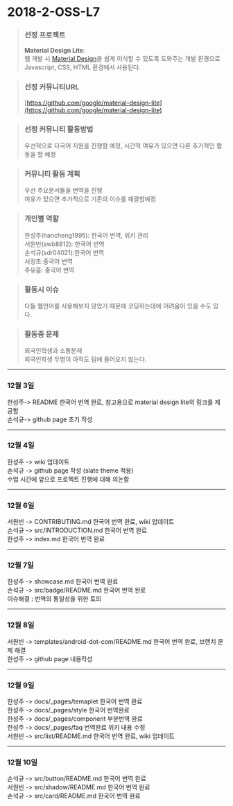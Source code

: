 # 2018-2-OSS-L7

> ### 선정 프로젝트
> **Material Design Lite**:  
> 웹 개발 시 [Material Design](https://material.io/design/introduction/#)을 쉽게 이식할 수 있도록 도와주는 개발 환경으로  
> Javascript, CSS, HTML 환경에서 사용된다.

> ### 선정 커뮤니티URL
> [https://github.com/google/material-design-lite](https://github.com/google/material-design-lite)

> ### 선정 커뮤니티 활동방법
> 우선적으로 다국어 지원을 진행할 예정, 시간적 여유가 있으면 다른 추가적인 활동을 할 예정

> ### 커뮤니티 활동 계획 
> 우선 주요문서들을 번역을 진행  
> 여유가 있으면 추가적으로 기존의 이슈를 해결할예정

> ### 개인별 역할
> 한성주(hancheng1995): 한국어 번역, 위키 관리  
서원빈(swb8812): 한국어 번역   
손석규(sdr04021):한국어 번역   
서정초:중국어 번역  
주유흠: 중국어 번역  

> ### 활동시 이슈
> 다들 웹언어를 사용해보지 않았기 때문에 코딩하는데에 어려움이 있을 수도 있다.

> ### 활동중 문제
> 외국인학생과 소통문제  
> 외국인학생 두명이 아직도 팀에 들어오지 않는다.

* * *

### 12월 3일
한성주-> README 한국어 번역 완료, 참고용으로 material design lite의 링크를 제공함   
손석규-> github page 초기 작성

* * *

### 12월 4일
한성주 -> wiki 업데이트   
손석규 -> github page 작성 (slate theme 적용)  
수업 시간에 앞으로 프로젝트 진행에 대해 의논함

* * *

### 12월 6일
서원빈 -> CONTRIBUTING.md 한국어 번역 완료, wiki 업데이트   
손석규 -> src/INTRODUCTION.md 한국어 번역 완료  
한성주 -> index.md 한국어 번역 완료

* * *

### 12월 7일
한성주 -> showcase.md 한국어 번역 완료   
손석규 -> src/badge/README.md 한국어 번역 완료   
이슈해결 : 번역의 통일성을 위한 토의

* * *

### 12월 8일
서원빈 -> templates/android-dot-com/README.md 한국어 번역 완료, 브랜치 문제 해결  
한성주 -> github page 내용작성

* * *

### 12월 9일
한성주 -> docs/_pages/temaplet 한국어 번역 완료  
한성주 -> docs/_pages/style 한국어 번역완료    
한성주 -> docs/_pages/component 부분번역 완료  
한성주 -> docs/_pages/faq  번역완료 위키 내용 수정  
서원빈 -> src/list/README.md 한국어 번역 완료, wiki 업데이트


* * *

### 12월 10일
손석규 -> src/button/README.md 한국어 번역 완료  
서원빈 -> src/shadow/README.md 한국어 번역 완료  
손석규 -> src/card/README.md 한국어 번역 완료
